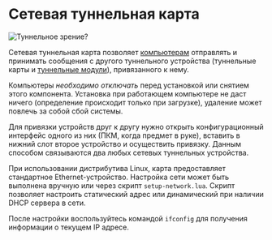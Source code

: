 # Сетевая туннельная карта
![Туннельное зрение?](item:oc2:network_tunnel_card)

Сетевая туннельная карта позволяет [компьютерам](../block/computer.md) отправлять и принимать сообщения с другого туннельного устройства (туннельные карты и [туннельные модули](network_tunnel_module.md)), привязанного к нему.

Компьютеры *необходимо отключать* перед установкой или снятием этого компонента. Установка при работающем компьютере не даст ничего (определение происходит только при загрузке), удаление может повлечь за собой сбой системы.

Для привязки устройств друг к другу нужно открыть конфигурационный интерфейс одного из них (ПКМ, когда предмет в руке), вставить в нижний слот второе устройство и осуществить привязку. Данным способом связываются два любых сетевых туннельных устройства.

При использовании дистрибутива Linux, карта предоставляет стандартное Ethernet-устройство. Настройка сети может быть выполнена вручную или через скрипт `setup-network.lua`. Скрипт позволяет настроить статический адрес или динамический при наличии DHCP сервера в сети.

После настройки воспользуйтесь командой `ifconfig` для получения информации о текущем IP адресе.
